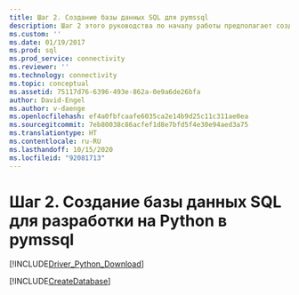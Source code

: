 ```yaml
---
title: Шаг 2. Создание базы данных SQL для pymssql
description: Шаг 2 этого руководства по началу работы предполагает создание базы данных в SQL Server или Базе данных SQL Azure в этом примере pymssql.
ms.custom: ''
ms.date: 01/19/2017
ms.prod: sql
ms.prod_service: connectivity
ms.reviewer: ''
ms.technology: connectivity
ms.topic: conceptual
ms.assetid: 75117d76-6396-493e-862a-0e9a6de26bfa
author: David-Engel
ms.author: v-daenge
ms.openlocfilehash: ef4a0fbfcaafe6035ca2e14b9d25c11c311ae0ea
ms.sourcegitcommit: 7eb80038c86acfef1d8e7bfd5f4e30e94aed3a75
ms.translationtype: HT
ms.contentlocale: ru-RU
ms.lasthandoff: 10/15/2020
ms.locfileid: "92081713"
---
```

# <a name="step-2-create-a-sql-database-for-pymssql-python-development"></a>Шаг 2. Создание базы данных SQL для разработки на Python в pymssql
[!INCLUDE[Driver_Python_Download](../../../includes/driver_python_download.md)]

[!INCLUDE[CreateDatabase](../../../includes/createdatabase.md)]
